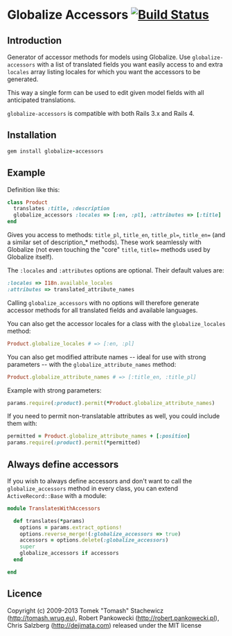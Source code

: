 # Globalize Accessors [![Build Status](https://travis-ci.org/globalize/globalize-accessors.png?branch=master)](https://travis-ci.org/globalize/globalize-accessors)

## Introduction

Generator of accessor methods for models using Globalize. Use `globalize-accessors` with a list of translated fields you want easily access to and extra `locales` array listing locales for which you want the accessors to be generated.

This way a single form can be used to edit given model fields with all anticipated translations.

`globalize-accessors` is compatible with both Rails 3.x and Rails 4.


## Installation

````ruby
gem install globalize-accessors
````

## Example

Definition like this:

````ruby
class Product
  translates :title, :description
  globalize_accessors :locales => [:en, :pl], :attributes => [:title]
end
````

Gives you access to methods: `title_pl`, `title_en`, `title_pl=`, `title_en=` (and a similar set of description_* methods). These work seamlessly with Globalize (not even touching the "core" `title`, `title=` methods used by Globalize itself).

The `:locales` and `:attributes` options are optional. Their default values are:

````ruby
:locales => I18n.available_locales
:attributes => translated_attribute_names
````

Calling `globalize_accessors` with no options will therefore generate accessor methods for all translated fields and available languages.

You can also get the accessor locales for a class with the `globalize_locales` method:

````ruby
Product.globalize_locales # => [:en, :pl]
````

You can also get modified attribute names -- ideal for use with strong parameters -- with the `globalize_attribute_names` method:

````ruby
Product.globalize_attribute_names # => [:title_en, :title_pl]
````

Example with strong parameters:

````ruby
params.require(:product).permit(*Product.globalize_attribute_names)
````

If you need to permit non-translatable attributes as well, you could include them with:

````ruby
permitted = Product.globalize_attribute_names + [:position]
params.require(:product).permit(*permitted)
````

## Always define accessors

If you wish to always define accessors and don't want to call the `globalize_accessors` method in every class, you can extend `ActiveRecord::Base` with a module:

````ruby
module TranslatesWithAccessors

  def translates(*params)
    options = params.extract_options!
    options.reverse_merge!(:globalize_accessors => true)
    accessors = options.delete(:globalize_accessors)
    super
    globalize_accessors if accessors
  end

end
````

## Licence

Copyright (c) 2009-2013 Tomek "Tomash" Stachewicz (http://tomash.wrug.eu),
Robert Pankowecki (http://robert.pankowecki.pl), Chris Salzberg (http://dejimata.com)
released under the MIT license
